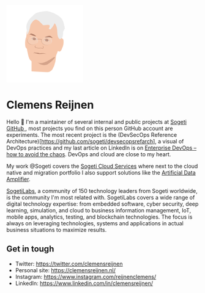  ![Clemens Reijnen](/Clemens.png)
 
# Clemens Reijnen

Hello 👋 I'm a maintainer of several internal and public projects at [Sogeti GitHub ](https://github.com/sogeti), most projects you find on this person GitHub account are experiments. The most recent project is the (DevSecOps Reference Architecture)[https://github.com/sogeti/devsecopsrefarch], a visual of DevOps practices and my last article on LinkedIn is on [Enterprise DevOps – how to avoid the chaos](https://www.linkedin.com/pulse/enterprise-devops-how-avoid-chaos-clemens-reijnen/?trackingId=RAf9JtYRTYaxECMyIsPqzg%3D%3D). DevOps and cloud are close to my heart.

My work @Sogeti covers the [Sogeti Cloud Services](https://www.sogeti.com/services/cloud/) where next to the cloud native and migration portfolio I also support solutions like the [Artificial Data Amplifier](https://www.sogeti.com/services/artificial-intelligence/artificial-data-amplifier/). 

[SogetiLabs](https://labs.sogeti.com/), a community of 150 technology leaders from Sogeti worldwide, is the community I'm most related with. SogetiLabs covers a wide range of digital technology expertise: from embedded software, cyber security, deep learning, simulation, and cloud to business information management, IoT, mobile apps, analytics, testing, and blockchain technologies. The focus is always on leveraging technologies, systems and applications in actual business situations to maximize results.   

## Get in tough

* Twitter: https://twitter.com/clemensreijnen
* Personal site: https://clemensreijnen.nl/
* Instagram: https://www.instagram.com/reijnenclemens/
* LinkedIn: https://www.linkedin.com/in/clemensreijnen/

<!--
**Clemensreijnen/clemensreijnen** is a ✨ _special_ ✨ repository because its `README.md` (this file) appears on your GitHub profile.

Here are some ideas to get you started:

- 🔭 I’m currently working on ...
- 🌱 I’m currently learning ...
- 👯 I’m looking to collaborate on ...
- 🤔 I’m looking for help with ...
- 💬 Ask me about ...
- 📫 How to reach me: ...
- 😄 Pronouns: ...
- ⚡ Fun fact: ...
-->


